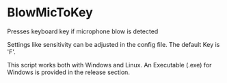 # BlowMicToKey

Presses keyboard key if microphone blow is detected

Settings like sensitivity can be adjusted in the config file.
The default Key is 'F'.

This script works both with Windows and Linux.
An Executable (.exe) for Windows is provided in the release section.